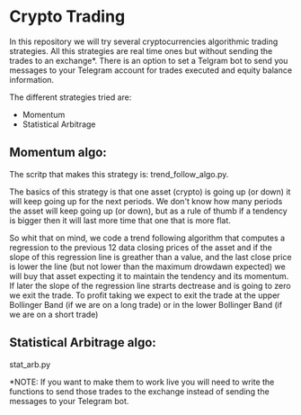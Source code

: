 # Crypto Trading
In this repository we will try several cryptocurrencies algorithmic trading strategies. All this strategies are real time ones but without sending the trades to an exchange*. There is an option to set a Telgram bot to send you messages to your Telegram account for trades executed and equity balance information. 

The different strategies tried are:

* Momentum
* Statistical Arbitrage

## Momentum algo:
The scritp that makes this strategy is: trend_follow_algo.py.

The basics of this strategy is that one asset (crypto) is going up (or down) it will keep going up for the next periods. We don't know how many periods the asset will keep going up (or down), but as a rule of thumb if a tendency is bigger then it will last more time that one that is more flat. 

So whit that on mind, we code a trend following algorithm that computes a regression to the previous 12 data closing prices of the asset and if the slope of this regression line is greather than a value, and the last close price is lower the line (but not lower than the maximum drowdawn expected) we will buy that asset expecting it to maintain the tendency and its momentum. If later the slope of the regression line strarts dectrease and is going to zero we exit the trade. To profit taking we expect to exit the trade at the upper  Bollinger Band (if we are on a long trade) or in the lower Bollinger Band (if we are on a short trade)

## Statistical Arbitrage algo:
stat_arb.py




*NOTE: If you want to make them to work live you will need to write the functions to send those trades to the exchange instead of sending the messages to your Telegram bot.
